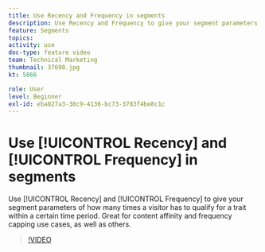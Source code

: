 ```yaml
---
title: Use Recency and Frequency in segments
description: Use Recency and Frequency to give your segment parameters of how many times a visitor has to qualify for a trait within a certain time period. Great for content affinity and frequency capping use cases, as well as others.
feature: Segments
topics: 
activity: use
doc-type: feature video
team: Technical Marketing
thumbnail: 37698.jpg
kt: 5866

role: User
level: Beginner
exl-id: eba827a3-38c9-4136-bc73-3783f4be8c1c
---
```

# Use [!UICONTROL Recency] and [!UICONTROL Frequency] in segments

Use [!UICONTROL Recency] and [!UICONTROL Frequency] to give your segment parameters of how many times a visitor has to qualify for a trait within a certain time period. Great for content affinity and frequency capping use cases, as well as others.

>[!VIDEO](https://video.tv.adobe.com/v/37698/?quality=12&learn=on)
